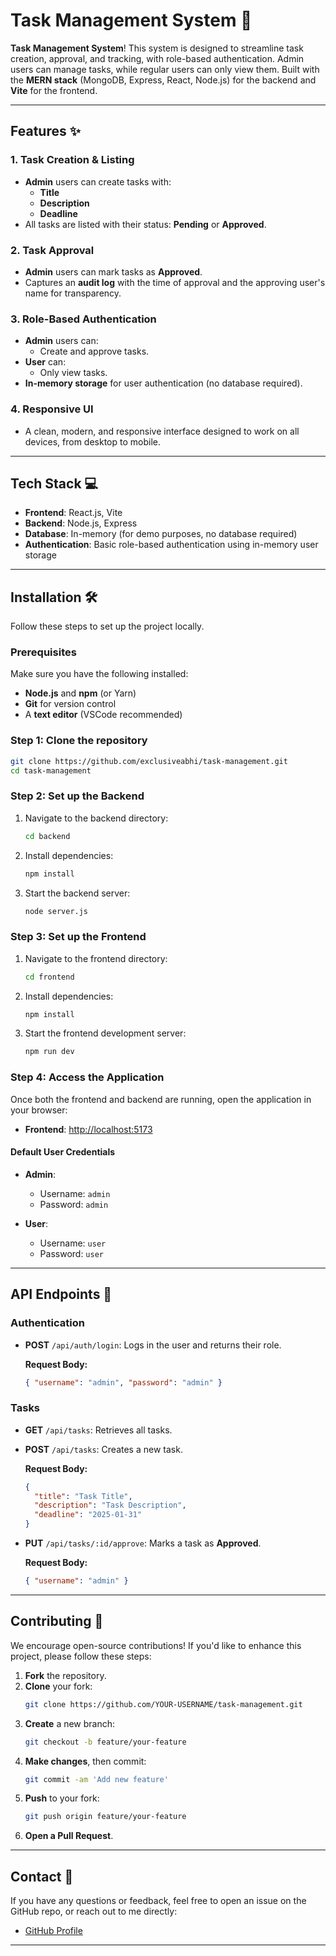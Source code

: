 # Task Management System 🚀

**Task Management System**! This system is designed to streamline task creation, approval, and tracking, with role-based authentication. Admin users can manage tasks, while regular users can only view them. Built with the **MERN stack** (MongoDB, Express, React, Node.js) for the backend and **Vite** for the frontend.

---

## Features ✨

### 1. **Task Creation & Listing**
- **Admin** users can create tasks with:
  - **Title**
  - **Description**
  - **Deadline**
- All tasks are listed with their status: **Pending** or **Approved**.

### 2. **Task Approval**
- **Admin** users can mark tasks as **Approved**.
- Captures an **audit log** with the time of approval and the approving user's name for transparency.

### 3. **Role-Based Authentication**
- **Admin** users can:
  - Create and approve tasks.
- **User** can:
  - Only view tasks.
- **In-memory storage** for user authentication (no database required).

### 4. **Responsive UI**
- A clean, modern, and responsive interface designed to work on all devices, from desktop to mobile.

---

## Tech Stack 💻

- **Frontend**: React.js, Vite
- **Backend**: Node.js, Express
- **Database**: In-memory (for demo purposes, no database required)
- **Authentication**: Basic role-based authentication using in-memory user storage

---

## Installation 🛠️

Follow these steps to set up the project locally.

### Prerequisites

Make sure you have the following installed:
- **Node.js** and **npm** (or Yarn)
- **Git** for version control
- A **text editor** (VSCode recommended)

### Step 1: Clone the repository

```bash
git clone https://github.com/exclusiveabhi/task-management.git
cd task-management
```

### Step 2: Set up the Backend

1. Navigate to the backend directory:
   ```bash
   cd backend
   ```
2. Install dependencies:
   ```bash
   npm install
   ```
3. Start the backend server:
   ```bash
   node server.js
   ```

### Step 3: Set up the Frontend

1. Navigate to the frontend directory:
   ```bash
   cd frontend
   ```
2. Install dependencies:
   ```bash
   npm install
   ```
3. Start the frontend development server:
   ```bash
   npm run dev
   ```

### Step 4: Access the Application

Once both the frontend and backend are running, open the application in your browser:
- **Frontend**: [http://localhost:5173](http://localhost:5173)

#### Default User Credentials

- **Admin**:
  - Username: `admin`
  - Password: `admin`
  
- **User**:
  - Username: `user`
  - Password: `user`

---

## API Endpoints 📡

### **Authentication**

- **POST** `/api/auth/login`: Logs in the user and returns their role.

  **Request Body:**
  ```json
  { "username": "admin", "password": "admin" }
  ```

### **Tasks**

- **GET** `/api/tasks`: Retrieves all tasks.
- **POST** `/api/tasks`: Creates a new task.

  **Request Body:**
  ```json
  {
    "title": "Task Title",
    "description": "Task Description",
    "deadline": "2025-01-31"
  }
  ```

- **PUT** `/api/tasks/:id/approve`: Marks a task as **Approved**.

  **Request Body:**
  ```json
  { "username": "admin" }
  ```

---

## Contributing 🤝

We encourage open-source contributions! If you'd like to enhance this project, please follow these steps:

1. **Fork** the repository.
2. **Clone** your fork: 
   ```bash
   git clone https://github.com/YOUR-USERNAME/task-management.git
   ```
3. **Create** a new branch: 
   ```bash
   git checkout -b feature/your-feature
   ```
4. **Make changes**, then commit:
   ```bash
   git commit -am 'Add new feature'
   ```
5. **Push** to your fork:
   ```bash
   git push origin feature/your-feature
   ```
6. **Open a Pull Request**.

---

## Contact 📧

If you have any questions or feedback, feel free to open an issue on the GitHub repo, or reach out to me directly:

- [GitHub Profile](https://github.com/exclusiveabhi)

---